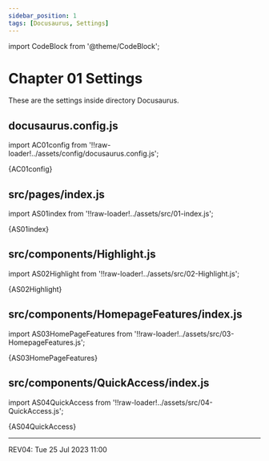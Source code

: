 ```yaml
---
sidebar_position: 1
tags: [Docusaurus, Settings]
---
```

import CodeBlock from '@theme/CodeBlock';

# Chapter 01 Settings

These are the settings inside directory Docusaurus.

## docusaurus.config.js

import AC01config from '!!raw-loader!../assets/config/docusaurus.config.js';

<CodeBlock language="js">{AC01config}</CodeBlock>

## src/pages/index.js

import AS01index from '!!raw-loader!../assets/src/01-index.js';

<CodeBlock language="js">{AS01index}</CodeBlock>

## src/components/Highlight.js

import AS02Highlight from '!!raw-loader!../assets/src/02-Highlight.js';

<CodeBlock language="js">{AS02Highlight}</CodeBlock>

## src/components/HomepageFeatures/index.js

import AS03HomePageFeatures from '!!raw-loader!../assets/src/03-HomepageFeatures.js';

<CodeBlock language="js">{AS03HomePageFeatures}</CodeBlock>

## src/components/QuickAccess/index.js

import AS04QuickAccess from '!!raw-loader!../assets/src/04-QuickAccess.js';

<CodeBlock language="js">{AS04QuickAccess}</CodeBlock>

<hr />

REV04: Tue 25 Jul 2023 11:00

<!--
REV03: Wed 14 Jun 2023 14:00
REV02: Fri 02 Jun 2023 17:00
REV01: Sun 28 May 2023 11:00
START: Wed 24 May 2023 20:00
-->

